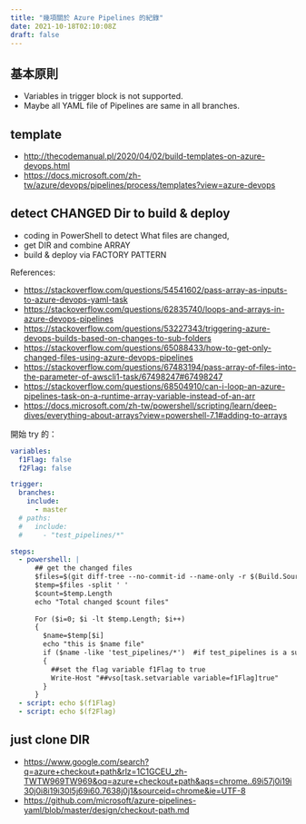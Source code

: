 ```yaml
---
title: "幾項關於 Azure Pipelines 的紀錄"
date: 2021-10-18T02:10:08Z
draft: false
---
```


## 基本原則

- Variables in trigger block is not supported.
- Maybe all YAML file of Pipelines are same in all branches.

## template

- <http://thecodemanual.pl/2020/04/02/build-templates-on-azure-devops.html>
- <https://docs.microsoft.com/zh-tw/azure/devops/pipelines/process/templates?view=azure-devops>

## detect CHANGED Dir to build & deploy

- coding in PowerShell to detect What files are changed,
- get DIR and combine ARRAY
- build & deploy via FACTORY PATTERN

References:

- <https://stackoverflow.com/questions/54541602/pass-array-as-inputs-to-azure-devops-yaml-task>
- <https://stackoverflow.com/questions/62835740/loops-and-arrays-in-azure-devops-pipelines>
- <https://stackoverflow.com/questions/53227343/triggering-azure-devops-builds-based-on-changes-to-sub-folders>
- <https://stackoverflow.com/questions/65088433/how-to-get-only-changed-files-using-azure-devops-pipelines>
- <https://stackoverflow.com/questions/67483194/pass-array-of-files-into-the-parameter-of-awscli1-task/67498247#67498247>
- <https://stackoverflow.com/questions/68504910/can-i-loop-an-azure-pipelines-task-on-a-runtime-array-variable-instead-of-an-arr>
- <https://docs.microsoft.com/zh-tw/powershell/scripting/learn/deep-dives/everything-about-arrays?view=powershell-7.1#adding-to-arrays>

開始 try 的：

```yaml
variables:
  f1Flag: false
  f2Flag: false

trigger:
  branches:
    include:
      - master
  # paths:
  #   include:
  #     - "test_pipelines/*"

steps:
  - powershell: |
      ## get the changed files
      $files=$(git diff-tree --no-commit-id --name-only -r $(Build.SourceVersion))
      $temp=$files -split ' '
      $count=$temp.Length
      echo "Total changed $count files"
     
      For ($i=0; $i -lt $temp.Length; $i++)
      {
        $name=$temp[$i]
        echo "this is $name file"
        if ($name -like 'test_pipelines/*')  #if test_pipelines is a subfolder under a folder use "- like '*/f1/*'"
        {
          ##set the flag variable f1Flag to true
          Write-Host "##vso[task.setvariable variable=f1Flag]true"
        }
      }
  - script: echo $(f1Flag)
  - script: echo $(f2Flag)
```

## just clone DIR

- <https://www.google.com/search?q=azure+checkout+path&rlz=1C1GCEU_zh-TWTW969TW969&oq=azure+checkout+path&aqs=chrome..69i57j0i19i30j0i8i19i30l5j69i60.7638j0j1&sourceid=chrome&ie=UTF-8>
- <https://github.com/microsoft/azure-pipelines-yaml/blob/master/design/checkout-path.md>
